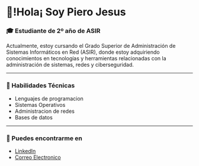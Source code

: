 # 🌟!Hola¡ Soy Piero Jesus 
### 🎓 Estudiante de 2º año de ASIR
Actualmente, estoy cursando el Grado Superior de Administración de Sistemas Informáticos en Red (ASIR), donde estoy adquiriendo conocimientos en tecnologías y herramientas relacionadas con la administración de sistemas, redes y ciberseguridad.
* * *
### 🚀 Habilidades Técnicas
- Lenguajes de programacion
- Sistemas Operativos
- Administracion de redes
- Bases de datos
* * *
### 🚩 Puedes encontrarme en
- [LinkedIn](https://www.linkedin.com/in/piero-jesus-53aa02291/)
- [Correo Electronico](pieroj@outlook.es)
